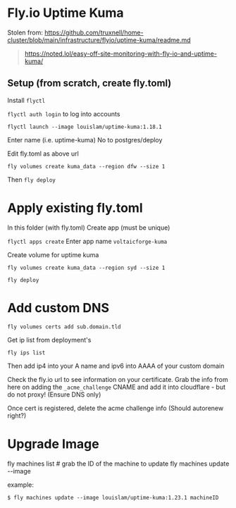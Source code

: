 
# Fly.io Uptime Kuma

Stolen from: https://github.com/truxnell/home-cluster/blob/main/infrastructure/flyio/uptime-kuma/readme.md
> https://noted.lol/easy-off-site-monitoring-with-fly-io-and-uptime-kuma/

## Setup (from scratch, create fly.toml)

Install `flyctl`

`flyctl auth login`
to log into accounts

`flyctl launch --image louislam/uptime-kuma:1.18.1`

Enter name (i.e. uptime-kuma)
No to postgres/deploy

Edit fly.toml as above url

```fly volumes create kuma_data --region dfw --size 1```

Then `fly deploy`

# Apply existing fly.toml

In this folder (with fly.toml)
Create app (must be unique)

`flyctl apps create`
Enter app name `voltaicforge-kuma`

Create volume for uptime kuma

`fly volumes create kuma_data --region syd --size 1`

`fly deploy`


# Add custom DNS

`fly volumes certs add sub.domain.tld`

Get ip list from  deployment's

`fly ips list`

Then add ip4 into your A name and ipv6 into AAAA of your custom domain

Check the fly.io url to see information on your certificate.  Grab the info from here on adding the `_acme_challenge` CNAME and add it into cloudflare - but do not proxy! (Ensure DNS only)

Once cert is registered, delete the acme challenge info (Should autorenew right?)

# Upgrade Image 

fly machines list # grab the ID of the machine to update
fly machines update --image <image ref> <machine ID>

example:
```
$ fly machines update --image louislam/uptime-kuma:1.23.1 machineID
```
